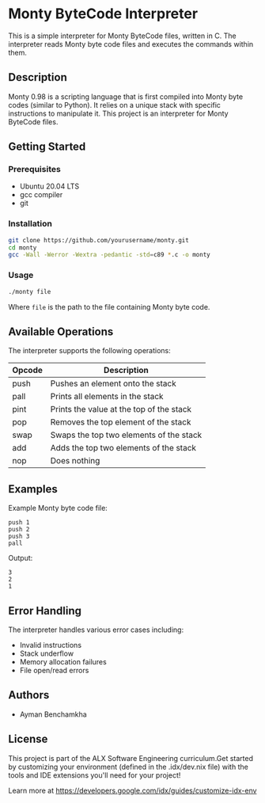 # Monty ByteCode Interpreter

This is a simple interpreter for Monty ByteCode files, written in C. The interpreter reads Monty byte code files and executes the commands within them.

## Description

Monty 0.98 is a scripting language that is first compiled into Monty byte codes (similar to Python). It relies on a unique stack with specific instructions to manipulate it. This project is an interpreter for Monty ByteCode files.

## Getting Started

### Prerequisites
- Ubuntu 20.04 LTS
- gcc compiler
- git

### Installation
```bash
git clone https://github.com/yourusername/monty.git
cd monty
gcc -Wall -Werror -Wextra -pedantic -std=c89 *.c -o monty
```

### Usage
```bash
./monty file
```
Where `file` is the path to the file containing Monty byte code.

## Available Operations

The interpreter supports the following operations:

| Opcode | Description |
|--------|-------------|
| push   | Pushes an element onto the stack |
| pall   | Prints all elements in the stack |
| pint   | Prints the value at the top of the stack |
| pop    | Removes the top element of the stack |
| swap   | Swaps the top two elements of the stack |
| add    | Adds the top two elements of the stack |
| nop    | Does nothing |

## Examples

Example Monty byte code file:
```
push 1
push 2
push 3
pall
```

Output:
```
3
2
1
```

## Error Handling

The interpreter handles various error cases including:
- Invalid instructions
- Stack underflow
- Memory allocation failures
- File open/read errors

## Authors
- Ayman Benchamkha

## License
This project is part of the ALX Software Engineering curriculum.Get started by customizing your environment (defined in the .idx/dev.nix file) with the tools and IDE extensions you'll need for your project!

Learn more at https://developers.google.com/idx/guides/customize-idx-env